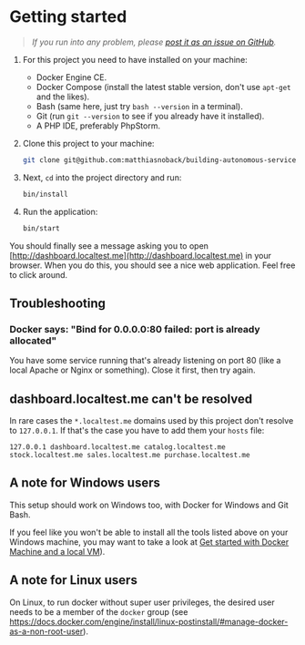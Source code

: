 # Getting started

> *If you run into any problem, please [post it as an issue on GitHub](https://github.com/matthiasnoback/building-autonomous-services-workshop/issues/new).*

1. For this project you need to have installed on your machine:

    - Docker Engine CE.
    - Docker Compose (install the latest stable version, don't use `apt-get` and the likes).
    - Bash (same here, just try `bash --version` in a terminal).
    - Git (run `git --version` to see if you already have it installed).
    - A PHP IDE, preferably PhpStorm.
 
2. Clone this project to your machine:

    ```bash
    git clone git@github.com:matthiasnoback/building-autonomous-services-workshop.git
    ```

3. Next, `cd` into the project directory and run:

    ```bash
    bin/install
    ```

4. Run the application:

   ```bash
   bin/start
   ```

You should finally see a message asking you to open [http://dashboard.localtest.me](http://dashboard.localtest.me) in your browser. When you do this, you should see a nice web application. Feel free to click around.

## Troubleshooting

### Docker says: "Bind for 0.0.0.0:80 failed: port is already allocated"

You have some service running that's already listening on port 80 (like a local Apache or Nginx or something). Close it first, then try again.

## dashboard.localtest.me can't be resolved

In rare cases the `*.localtest.me` domains used by this project don't resolve to `127.0.0.1`. If that's the case you have to add them your `hosts` file:

```
127.0.0.1 dashboard.localtest.me catalog.localtest.me stock.localtest.me sales.localtest.me purchase.localtest.me
```

## A note for Windows users

This setup should work on Windows too, with Docker for Windows and Git Bash. 

If you feel like you won't be able to install all the tools listed above on your Windows machine, you may want to take a look at [Get started with Docker Machine and a local VM](https://docs.docker.com/machine/get-started/)).

## A note for Linux users

On Linux, to run docker without super user privileges, the desired user needs to be a member of the `docker` group (see https://docs.docker.com/engine/install/linux-postinstall/#manage-docker-as-a-non-root-user).

